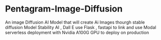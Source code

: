 # Pentagram-Image-Diffusion
An image Diffusion AI Model that will create Ai Images thourgh stable diffusion Model Stability AI , Dall E use Flask , fastapi to link and use Modal serverless deployment with Nvidia A100G GPU to deploy on production
